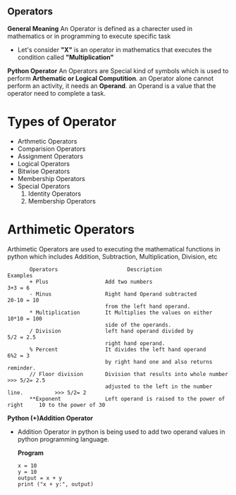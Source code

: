 ## Operators
**General Meaning**
  An Operator is defined as a charecter used in mathematics or in programming to execute specific task
- Let's consider **"X"** is an operator in mathematics that executes the condition called **"Multiplication"**

**Python Operator**
  An Operators are Special kind of symbols which is used to perform **Arthematic or Logical Computition**. an Operator alone cannot perform an activity, it needs an **Operand**.
  an Operand is a value that the operator need to complete a task.
  
  # Types of Operator
  - Arthmetic Operators
  - Comparision Operators
  - Assignment Operators
  - Logical Operators
  - Bitwise Operators
  - Membership Operators
  - Special Operators
      1. Identity Operators
      2. Membership Operators

# Arthimetic Operators

  Arthimetic Operators are used to executing the mathematical functions in python which includes Addition, Subtraction, Multiplication, Division, etc
  
  ```
         Operators                      Description                                Examples
         + Plus                  Add two numbers                                   3+3 = 6
         - Minus                 Right hand Operand subtracted                    20-10 = 10
                                 from the left hand operand.
         * Multiplication        It Multiplies the values on either               10*10 = 100
                                 side of the operands.
         / Division              left hand operand divided by                      5/2 = 2.5
                                 right hand operand.
         % Percent               It divides the left hand operand                   6%2 = 3
                                 by right hand one and also returns reminder.
         // Floor division       Division that results into whole number           >>> 5/2= 2.5  
                                 adjusted to the left in the number line.          >>> 5/2= 2
         **Exponent              Left operand is raised to the power of right     10 to the power of 30
  ```
  
  **Python (+)Addition Operator**
  
  - Addition Operator in python is being used to add two operand values in python programming language.
    
    **Program**
    
    ```
    x = 10
    y = 10
    output = x + y
    print ("x + y:", output)
    ```
    
  
